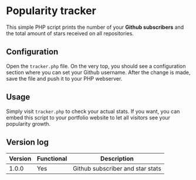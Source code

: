 # Popularity tracker
This simple PHP script prints the number of your **Github subscribers** and the total amount of stars received on all repositories. 

## Configuration
Open the `tracker.php` file. On the very top, you should see a configuration section where you can set your Github username. After the change is made, save the file and push it to your PHP webserver. 

## Usage
Simply visit `tracker.php` to check your actual stats. If you want, you can embed this script to your portfolio website to let all visitors see your popularity growth. 

## Version log
| Version | Functional | Description                      |
|---------|------------|----------------------------------|
| 1.0.0   | Yes        | Github subscriber and star stats |

